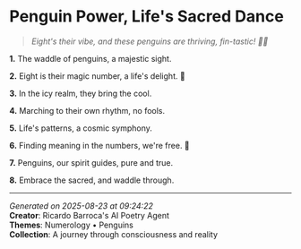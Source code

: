 # Penguin Power, Life's Sacred Dance

> *Eight's their vibe, and these penguins are thriving, fin-tastic! 🐧🌟*

**1.** The waddle of penguins, a majestic sight.


**2.** Eight is their magic number, a life's delight. 🐧


**3.** In the icy realm, they bring the cool.


**4.** Marching to their own rhythm, no fools.


**5.** Life's patterns, a cosmic symphony.


**6.** Finding meaning in the numbers, we're free. 🔢


**7.** Penguins, our spirit guides, pure and true.


**8.** Embrace the sacred, and waddle through.



---

*Generated on 2025-08-23 at 09:24:22*  
**Creator**: Ricardo Barroca's AI Poetry Agent  
**Themes**: Numerology • Penguins  
**Collection**: A journey through consciousness and reality